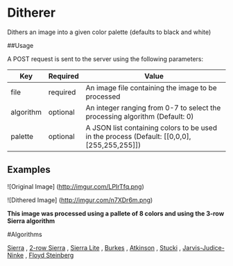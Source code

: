 # Ditherer
Dithers an image into a given color palette (defaults to black and white)

##Usage

A POST request is sent to the server using the following parameters:

Key|Required|Value
---|--------|-----
file|required|An image file containing the image to be processed
algorithm|optional|An integer ranging from 0-7 to select the processing algorithm (Default: 0)
palette|optional|A JSON list containing colors to be used in the process (Default: [[0,0,0],[255,255,255]])

## Examples

![Original Image]
(http://imgur.com/LPIrTfq.png)

![Dithered Image]
(http://imgur.com/n7XDr6m.png)

**This image was processed using a pallete of 8 colors and using the 3-row Sierra algorithm**

#Algorithms

[Sierra](http://i.imgur.com/DBz7XKR.png)
, [2-row Sierra](http://i.imgur.com/p7W1NrG.png)
, [Sierra Lite](http://i.imgur.com/0cPO46t.png)
, [Burkes](http://i.imgur.com/rNcBA7Q.png)
, [Atkinson](http://i.imgur.com/8FWK13D.png)
, [Stucki](http://i.imgur.com/2o8w15c.png)
, [Jarvis-Judice-Ninke](http://i.imgur.com/CDaYt82.png)
, [Floyd Steinberg](http://i.imgur.com/H3nlIxs.png)
